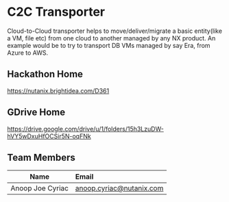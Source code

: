 # C2C Transporter

Cloud-to-Cloud transporter helps to move/deliver/migrate a basic entity(like a VM, file etc)  from one cloud to another managed by any NX product. An example would  be to try to transport DB VMs managed by say Era,  from Azure to AWS.

## Hackathon Home
https://nutanix.brightidea.com/D361

## GDrive Home
https://drive.google.com/drive/u/1/folders/15h3LzuDW-hVY5wDxuHfOCSir5N-oqFNk

## Team Members
 Name   |      Email       |
|----------|:------------- |
| Anoop Joe Cyriac |  anoop.cyriac@nutanix.com |
